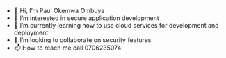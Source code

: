 - 👋 Hi, I’m Paul Okemwa Ombuya
- 👀 I’m interested in secure application development
- 🌱 I’m currently learning how to use cloud services for development and deployment
- 💞️ I’m looking to collaborate on security features
- 📫 How to reach me call 0706235074

<!---
OkemwaPaul/OkemwaPaul is a ✨ special ✨ repository because its `README.md` (this file) appears on your GitHub profile.
You can click the Preview link to take a look at your changes.
--->
